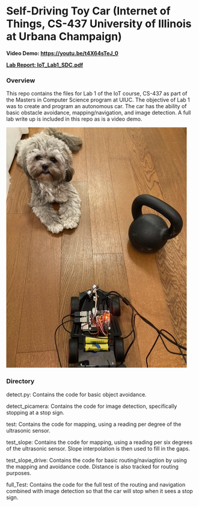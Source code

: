 # Self-Driving Toy Car (Internet of Things, CS-437 University of Illinois at Urbana Champaign)

**Video Demo: https://youtu.be/t4X64sTeJ_0**

[**Lab Report: IoT_Lab1_SDC.pdf**](https://github.com/dixonliang/IOTSDCLAB1/blob/main/IoT_Lab1_SDC.pdf)

### Overview

This repo contains the files for Lab 1 of the IoT course, CS-437 as part of the Masters in Computer Science program at UIUC. The objective of Lab 1 was to create and program an autonomous car. The car has the ability of basic obstacle avoidance, mapping/navigation, and image detection. A full lab write up is included in this repo as is a video demo. 

![alt text](https://github.com/dixonliang/IOTSDCLAB1/blob/main/step1_picture.jpeg)

### Directory

detect.py: Contains the code for basic object avoidance. 

detect_picamera: Contains the code for image detection, specifically stopping at a stop sign. 

test: Contains the code for mapping, using a reading per degree of the ultrasonic sensor. 

test_slope: Contains the code for mapping, using a reading per six degrees of the ultrasonic sensor. Slope interpolation is then used to fill in the gaps.

test_slope_drive: Contains the code for basic routing/naviagtion by using the mapping and avoidance code. Distance is also tracked for routing purposes. 

full_Test: Contains the code for the full test of the routing and navigation combined with image detection so that the car will stop when it sees a stop sign. 


